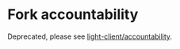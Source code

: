 # Fork accountability

Deprecated, please see [light-client/accountability](https://github.com/cometbft/cometbft/blob/v0.38.x/spec/light-client/accountability).
